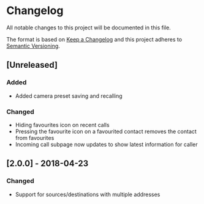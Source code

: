 # Changelog
All notable changes to this project will be documented in this file.

The format is based on [Keep a Changelog](http://keepachangelog.com/en/1.0.0/)
and this project adheres to [Semantic Versioning](http://semver.org/spec/v2.0.0.html).

## [Unreleased]
### Added
 - Added camera preset saving and recalling

### Changed
 - Hiding favourites icon on recent calls
 - Pressing the favourite icon on a favourited contact removes the contact from favourites
 - Incoming call subpage now updates to show latest information for caller

## [2.0.0] - 2018-04-23
### Changed
 - Support for sources/destinations with multiple addresses
 